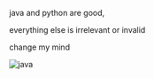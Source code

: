 java and python are good,

everything else is irrelevant or invalid

change my mind

![java](https://cdn-icons-png.flaticon.com/512/226/226777.png)
